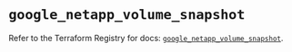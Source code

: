# `google_netapp_volume_snapshot`

Refer to the Terraform Registry for docs: [`google_netapp_volume_snapshot`](https://registry.terraform.io/providers/hashicorp/google-beta/6.9.0/docs/resources/google_netapp_volume_snapshot).
